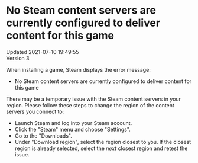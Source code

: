 # No Steam content servers are currently configured to deliver content for this game
Updated 2021-07-10 19:49:55  
Version 3  

When installing a game, Steam displays the error message:  
* No Steam content servers are currently configured to deliver content for this game
  
There may be a temporary issue with the Steam content servers in your region. Please follow these steps to change the region of the content servers you connect to:  
*  Launch Steam and log into your Steam account.
*  Click the "Steam" menu and choose "Settings".
*  Go to the "Downloads".
* Under "Download region", select the region closest to you. If the closest region is already selected, select the *next* closest region and retest the issue.